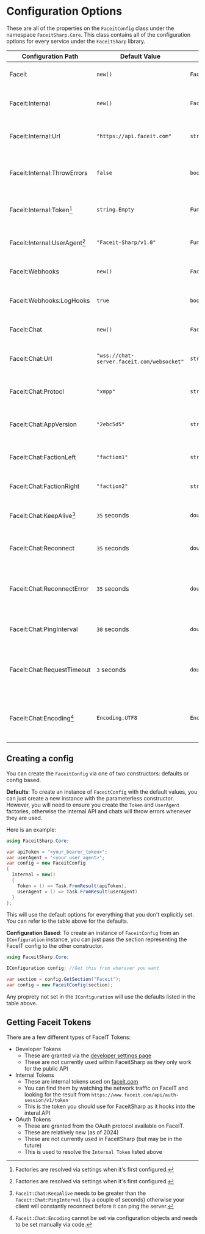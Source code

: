 # Configuration Options
These are all of the properties on the `FaceitConfig` class under the namespace `FaceitSharp.Core`.
This class contains all of the configuration options for every service under the `FaceitSharp` library.

| Configuration Path            | Default Value                 | Data Type                 | Description | 
| ----------------------------- | ----------------------------- | ------------------------- | --- |
| Faceit                        | `new()`                       | `FaceitConfig`            | All of the settings for FaceitSharp |
| Faceit:Internal               | `new()`                       | `FaceitConfigInternalApi` | Settings related to the Internal FaceIT API |
| Faceit:Internal:Url           | `"https://api.faceit.com"`    | `string`                  | The URL to use for all internal API requests |
| Faceit:Internal:ThrowErrors   | `false`                       | `bool`                    | Whether or not to re-throw handled API errors |
| Faceit:Internal:Token[^f]     | `string.Empty`                | `Func<Task<string>>`      | The factory for the internal API token |
| Faceit:Internal:UserAgent[^f] | `"Faceit-Sharp/v1.0"`         | `Func<Task<string>>`      | The factory for the internal user-agent |
| Faceit:Webhooks               | `new()`                       | `FaceitConfigWebhook`     | Settings related to Webhooks |
| Faceit:Webhooks:LogHooks      | `true`                        | `bool`                    | Whether to log all webhook events |
| Faceit:Chat                   | `new()`                       | `FaceitConfigChat`        | Settings related to FaceIT Chats |
| Faceit:Chat:Url               | `"wss://chat-server.faceit.com/websocket"` | `string`       | URL of the websocket server for FaceIT chats |
| Faceit:Chat:Protocl           | `"xmpp"`                      | `string`                  | URL of the websocket server for FaceIT chats |
| Faceit:Chat:AppVersion        | `"2ebc5d5"`                   | `string`                  | The app version slug to use for the ws client |
| Faceit:Chat:FactionLeft       | `"faction1"`                  | `string`                  | The team key for the left-side team in matches |
| Faceit:Chat:FactionRight      | `"faction2"`                  | `string`                  | The team key for the right-side team |
| Faceit:Chat:KeepAlive[^k]     | `35` seconds                  | `double`                  | The number of seconds to keep the socket alive |
| Faceit:Chat:Reconnect         | `35` seconds                  | `double`                  | The number of seconds to wait between reconnects |
| Faceit:Chat:ReconnectError    | `35` seconds                  | `double`                  | The number of seconds to wait to reconnect after an error occurred |
| Faceit:Chat:PingInterval      | `30` seconds                  | `double`                  | The number of seconds to wait between server pings |
| Faceit:Chat:RequestTimeout    | `3` seconds                   | `double`                  | The number of seconds to wait before deeming a request timed out |
| Faceit:Chat:Encoding[^e]      | `Encoding.UTF8`               | `Encoding`                | The encoding to use for socket transmissions of binary data |

[^f]: Factories are resolved via settings when it's first configured.
[^k]: `Faceit:Chat:KeepAlive` needs to be greater than the `Faceit:Chat:PingInterval` (by a couple of seconds) otherwise your client will constantly reconnect before it can ping the server.
[^e]: `Faceit:Chat:Encoding` cannot be set via configuration objects and needs to be set manually via code. 

## Creating a config
You can create the `FaceitConfig` via one of two constructors: defaults or config based.

**Defaults**: To create an instance of `FaceitConfig` with the default values, you can just create a new instance with the parameterless constructor.
However, you will need to ensure you create the `Token` and `UserAgent` factories, otherwise the internal API and chats will throw errors whenever they are used.

Here is an example:
```csharp
using FaceitSharp.Core;

var apiToken = "<your_bearer_token>";
var userAgent = "<your_user_agent>"; 
var config = new FaceitConfig 
{
  Internal = new() 
  {
    Token = () => Task.FromResult(apiToken),
    UserAgent = () => Task.FromResult(userAgent)
  }
};
```

This will use the default options for everything that you don't explicitly set. You can refer to the table above for the defaults.

**Configuration Based**: To create an instance of `FaceitConfig` from an `IConfiguration` instance, 
you can just pass the section representing the FaceIT config to the other constructor.

```csharp
using FaceitSharp.Core;

IConfiguration config; //Get this from wherever you want

var section = config.GetSection("Faceit");
var config = new FaceitConfig(section);
```

Any proprety not set in the `IConfiguration` will use the defaults listed in the table above. 

## Getting Faceit Tokens
There are a few different types of FaceIT Tokens:

* Developer Tokens 
    - These are granted via the [developer settings page](https://developers.faceit.com) 
    - These are not currently used within FaceitSharp as they only work for the public API
* Internal Tokens 
    - These are internal tokens used on [faceit.com](https://faceit.com) 
    - You can find them by watching the network traffic on FaceIT and looking for the result from `https://www.faceit.com/api/auth-session/v1/token` 
    - This is the token you should use for FaceitSharp as it hooks into the interal API
* OAuth Tokens
    - These are granted from the OAuth protocol available on FaceIT. 
    - These are relatively new (as of 2024)
    - These are not currently used in FaceitSharp (but may be in the future)
    - This is used to resolve the `Internal Token` listed above